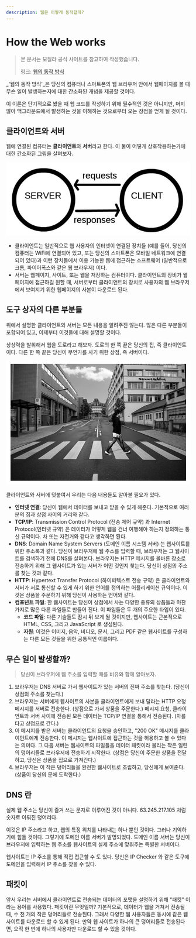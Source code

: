 ```yaml
---
description: 웹은 어떻게 동작할까?
---
```


# How the Web works

> 본 문서는 모질라 공식 사이트를 참고하여 작성했습니다.
>
> 링크: [웹의 동작 방식](https://developer.mozilla.org/ko/docs/Learn/Getting_started_with_the_web/How_the_Web_works)

\_'웹의 동작 방식'\_은 당신의 컴퓨터나 스마트폰의 웹 브라우저 안에서 웹페이지를 볼 때 무슨 일이 발생하는지에 대한 간소화된 개념을 제공할 것이다.

이 이론은 단기적으로 봤을 때 웹 코드를 작성하기 위해 필수적인 것은 아니지만, 머지 않아 백그라운드에서 발생하는 것을 이해하는 것으로부터 오는 장점을 얻게 될 것이다.

## 클라이언트와 서버

웹에 연결된 컴퓨터는 **클라이언트**와 **서버**라고 한다. 이 둘이 어떻게 상호작용하는가에 대한 간소화된 그림을 살펴보자.

![클라이언트와 서버(모질라 공식 문서 참고)](<.gitbook/assets/image (11) (1).png>)

* 클라이언트는 일반적으로 웹 사용자의 인터넷이 연결된 장치들 (예를 들어, 당신의 컴퓨터는 WiFi에 연결되어 있고, 또는 당신의 스마트폰은 모바일 네트워크에 연결되어 있다)과 이런 장치들에서 이용 가능한 웹에 접근하는 소프트웨어 (일반적으로 크롬, 파이어폭스와 같은 웹 브라우저) 이다.
* 서버는 웹페이지, 사이트, 또는 웹을 저장하는 컴퓨터이다. 클라이언트의 장비가 웹페이지에 접근하길 원할 때, 서버로부터 클라이언트의 장치로 사용자의 웹 브라우저에서 보여지기 위한 웹페이지의 사본이 다운로드 된다.

## 도구 상자의 다른 부분들

 위에서 설명한 클라이언트와 서버는 모든 내용을 알려주진 않는다. 많은 다른 부분들이 포함되어 있고, 이제부터 이것들에 대해 설명할 것이다.

 상상력을 발휘해서 웹을 도로라고 해보자. 도로의 한 쪽 끝은 당신의 집, 즉 클라이언트이다. 다른 한 쪽 끝은 당신이 무언가를 사기 위한 상점, 즉 서버이다.

![상점으로 걸어가는 당신이라고 가정(모질라 공식 문서 참고)](<.gitbook/assets/image (13).png>)

 클라이언트와 서버에 덧붙여서 우리는 다음 내용들도 알아볼 필요가 있다.

* **인터넷 연결**: 당신이 웹에서 데이터를 보내고 받을 수 있게 해준다. 기본적으로 여러분의 집과 상점 사이의 거리와 같다.
* **TCP/IP**: Transmission Control Protocol (전송 제어 규약) 과 Internet Protocol(인터넷 규약) 은 데이터가 어떻게 웹을 건너 여행해야 하는지 정의하는 통신 규약이다. 차 또는 자전거와 같다고 생각하면 된다.
* **DNS**: Domain Name System Servers (도메인 이름 시스템 서버) 는 웹사이트를 위한 주소록과 같다. 당신이 브라우저에 웹 주소를 입력할 때, 브라우저는 그 웹사이트를 검색하기 전에 DNS를 살펴본다. 브라우저는 HTTP 메시지를 올바른 장소로 전송하기 위해 그 웹사이트가 있는 서버가 어떤 것인지 찾는다. 당신이 상점의 주소를 찾는 것과 같다.
* **HTTP**: Hypertext Transfer Protocol (하이퍼텍스트 전송 규약) 은 클라이언트와 서버가 서로 통신할 수 있게 하기 위한 언어를 정의하는 어플리케이션 규약이다. 이것은 상품을 주문하기 위해 당신이 사용하는 언어와 같다.
* **컴포넌트 파일**: 한 웹사이트는 당신이 상점에서 사는 다양한 종류의 상품들과 마찬가지로 많은 다른 파일들로 만들어 진다. 이 파일들은 두 개의 주요한 타입이 있다.
  * **코드 파일**: 다른 기술들도 잠시 뒤 보게 될 것이지만, 웹사이트는 근본적으로 HTML, CSS, 그리고 JavaScript 로 생성된다.
  * **자원**: 이것은 이미지, 음악, 비디오, 문서, 그리고 PDF 같은 웹사이트를 구성하는 다른 모든 것들을 위한 공통적인 이름이다.

## 무슨 일이 발생할까?

> 당신이 브라우저에 웹 주소를 입력할 때를 비유와 함께 알아보자.

1. 브라우저는 DNS 서버로 가서 웹사이트가 있는 서버의 진짜 주소를 찾는다. (당신이 상점의 주소를 찾는다.)
2. 브라우저는 서버에게 웹사이트의 사본을 클라이언트에게 보내 달라는 HTTP 요청 메시지를 서버로 전송한다. (상점으로 가서 상품을 주문한다.) 메시지 요청, 클라이언트와 서버 사이에 전송된 모든 데이터는 TCP/IP 연결을 통해서 전송된다. (차를 타고 상점으로 간다.)
3. 이 메시지를 받은 서버는 클라이언트의 요청을 승인하고, "200 OK" 메시지를 클라이언트에게 전송한다. 이 메시지는 웹사이트에 접근하는 것을 허용하고 볼 수 있다는 의미다. 그 다음 서버는 웹사이트의 파일들을 데이터 패킷이라 불리는 작은 일련의 덩어리들로 브라우저에 전송하기 시작한다. (상점은 당신이 주문한 상품을 전달하고, 당신은 상품을 집으로 가져간다.)
4. 브라우저는 이 작은 덩어리들을 완전한 웹사이트로 조립하고, 당신에게 보여준다. (상품이 당신의 문에 도착한다.)

## DNS 란

 실제 웹 주소는 당신이 즐겨 쓰는 문자로 이루어진 것이 아니다. 63.245.217.105 처럼  숫자로 이뤄진 덩어리다.

 이것은  IP 주소라고 하고, 웹의 특정 위치를 나타내는 하나 뿐인 것이다. 그러나 기억하기에 힘들 것이다. 그렇기에 도메인 이름 서버가 발명되었다. 도메인 이름 서버는 당신이 브라우저에 입력하는 웹 주소를 웹사이트의 실제 주소에 맞춰주는 특별한 서버이다.

 웹사이트는 IP 주소를 통해 직접 접근할 수 도 있다. 당신은 IP Checker 와 같은 도구에 도메인을 입력해서 IP 주소를 찾을 수 있다.

## 패킷이

 앞서 우리는 서버에서 클라이언트로 전송되는 데이터의 포맷을 설명하기 위해 "패킷" 이라는 용어를 사용했다. 패킷이란 무엇일까? 기본적으로, 데이터가 웹을 거쳐서 전송될 때, 수 천 개의 작은 덩어리들로 전송된다. 그래서 다양한 웹 사용자들은 동시에 같은 웹사이트를 다운로드 할 수 있게 된다. 만약 웹 사이트가 하나의 큰 덩어리들로 전송된다면, 오직 한 번에 하나의 사용자만 다운로드 할 수 있을 것이다.
